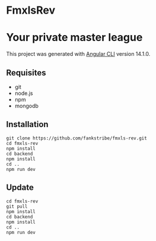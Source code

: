 # FmxlsRev

# Your private master league

This project was generated with [Angular CLI](https://github.com/angular/angular-cli) version 14.1.0.

## Requisites

- git
- node.js
- npm
- mongodb

## Installation

```
git clone https://github.com/fankstribe/fmxls-rev.git
cd fmxls-rev
npm install
cd backend
npm install
cd ..
npm run dev
```

## Update

```
cd fmxls-rev
git pull
npm install
cd backend
npm install
cd ..
npm run dev
```
